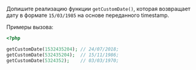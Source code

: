Допишите реализацию функции `getCustomDate()`, которая возвращает дату в формате `15/03/1985` на основе переданного timestamp.

Примеры вызова:

```php
<?php

getCustomDate(1532435204); // 24/07/2018;
getCustomDate(532435204);  // 15/11/1986;
getCustomDate(5324352);    // 03/03/1970;
```
